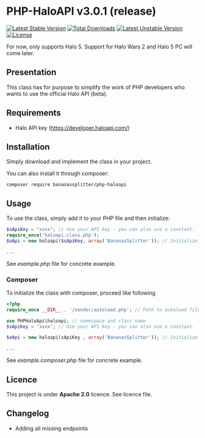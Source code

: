 # PHP-HaloAPI v3.0.1 (release)

[![Latest Stable Version](https://poser.pugx.org/bananassplitter/php-haloapi/v/stable)](https://packagist.org/packages/bananassplitter/php-haloapi)
[![Total Downloads](https://poser.pugx.org/bananassplitter/php-haloapi/downloads)](https://packagist.org/packages/bananassplitter/php-haloapi)
[![Latest Unstable Version](https://poser.pugx.org/bananassplitter/php-haloapi/v/unstable)](https://packagist.org/packages/bananassplitter/php-haloapi)
[![License](https://poser.pugx.org/bananassplitter/php-haloapi/license)](https://packagist.org/packages/bananassplitter/php-haloapi)

For now, only supports Halo 5. Support for Halo Wars 2 and Halo 5 PC will come later.

## Presentation
This class has for purpose to simplify the work of PHP developers who wants to use the official Halo API (beta).

## Requirements
* Halo API key  (https://developer.haloapi.com/)

## Installation

Simply download and implement the class in your project.

You can also install it through composer:

```
composer require bananassplitter/php-haloapi
```

## Usage

To use the class, simply add it to your PHP file and then initialize:

```PHP
$sApiKey = "xxxx"; // Use your API key - you can also use a constant.
require_once('haloapi.class.php');
$oApi = new haloapi($sApiKey, array('BananasSplitter')); // Initialize the class

...
```

See _example.php_ file for concrete example.

### Composer

To initialize the class with composer, proceed like following

```PHP
<?php
require_once __DIR__ . '/vendor/autoload.php'; // Path to autoload file...

use PHPHaloApi\haloapi; // namespace and class name
$sApiKey = "xxxx"; // Use your API key - you can also use a constant.

$oApi = new haloapi(sApiKey , array('BananasSplitter')); // Initialize the class

...

```

See _example.composer.php_ file for concrete example.

## Licence
This project is under **Apache 2.0** licence. See licence file.

## Changelog
* Adding all missing endpoints

